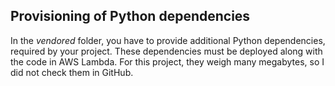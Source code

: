 ## Provisioning of Python dependencies
In the _vendored_ folder, you have to provide additional Python dependencies, 
required by your project. These dependencies must be deployed along with 
the code in AWS Lambda. For this project, they weigh many megabytes, so I 
did not check them in GitHub. 